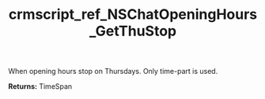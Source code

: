 ﻿---
title: crmscript_ref_NSChatOpeningHours_GetThuStop
description: TimeSpan NSChatOpeningHours.GetThuStop()
intellisense: NSChatOpeningHours.GetThuStop
keywords: NSChatOpeningHours, GetThuStop
so.topic: reference
---

When opening hours stop on Thursdays. Only time-part is used.

**Returns:** TimeSpan


